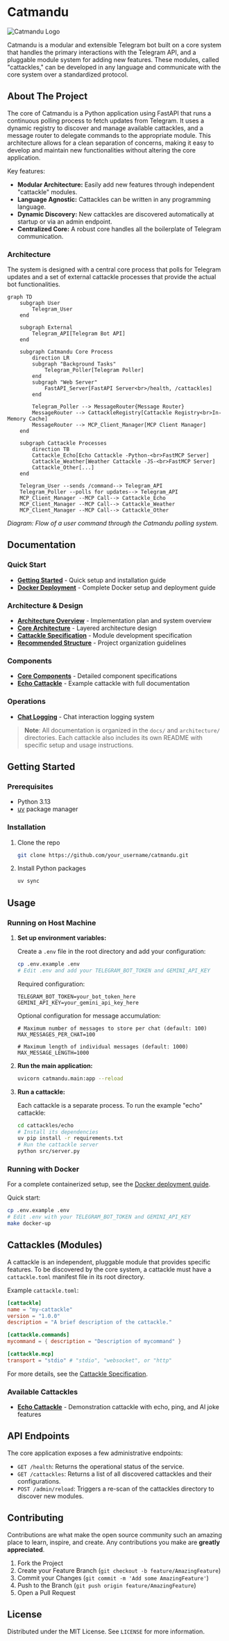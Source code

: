 # Catmandu

![Catmandu Logo](resources/catmandu_logo.png)

Catmandu is a modular and extensible Telegram bot built on a core system that handles the primary interactions with the Telegram API, and a pluggable module system for adding new features. These modules, called "cattackles," can be developed in any language and communicate with the core system over a standardized protocol.

## About The Project

The core of Catmandu is a Python application using FastAPI that runs a continuous polling process to fetch updates from Telegram. It uses a dynamic registry to discover and manage available cattackles, and a message router to delegate commands to the appropriate module. This architecture allows for a clean separation of concerns, making it easy to develop and maintain new functionalities without altering the core application.

Key features:

- **Modular Architecture:** Easily add new features through independent "cattackle" modules.
- **Language Agnostic:** Cattackles can be written in any programming language.
- **Dynamic Discovery:** New cattackles are discovered automatically at startup or via an admin endpoint.
- **Centralized Core:** A robust core handles all the boilerplate of Telegram communication.

### Architecture

The system is designed with a central core process that polls for Telegram updates and a set of external cattackle processes that provide the actual bot functionalities.

```mermaid
graph TD
    subgraph User
        Telegram_User
    end

    subgraph External
        Telegram_API[Telegram Bot API]
    end

    subgraph Catmandu Core Process
        direction LR
        subgraph "Background Tasks"
            Telegram_Poller[Telegram Poller]
        end
        subgraph "Web Server"
            FastAPI_Server[FastAPI Server<br>/health, /cattackles]
        end

        Telegram_Poller --> MessageRouter{Message Router}
        MessageRouter --> CattackleRegistry[Cattackle Registry<br>In-Memory Cache]
        MessageRouter --> MCP_Client_Manager[MCP Client Manager]
    end

    subgraph Cattackle Processes
        direction TB
        Cattackle_Echo[Echo Cattackle -Python-<br>FastMCP Server]
        Cattackle_Weather[Weather Cattackle -JS-<br>FastMCP Server]
        Cattackle_Other[...]
    end

    Telegram_User --sends /command--> Telegram_API
    Telegram_Poller --polls for updates--> Telegram_API
    MCP_Client_Manager --MCP Call--> Cattackle_Echo
    MCP_Client_Manager --MCP Call--> Cattackle_Weather
    MCP_Client_Manager --MCP Call--> Cattackle_Other
```

_Diagram: Flow of a user command through the Catmandu polling system._

## Documentation

### Quick Start

- **[Getting Started](#getting-started)** - Quick setup and installation guide
- **[Docker Deployment](docs/docker.md)** - Complete Docker setup and deployment guide

### Architecture & Design

- **[Architecture Overview](architecture/start.md)** - Implementation plan and system overview
- **[Core Architecture](architecture/ARCH-core-layered-architecture.md)** - Layered architecture design
- **[Cattackle Specification](architecture/spec/ARCH-cattackle-spec-v1.md)** - Module development specification
- **[Recommended Structure](architecture/recommended-structure.md)** - Project organization guidelines

### Components

- **[Core Components](architecture/core/)** - Detailed component specifications
- **[Echo Cattackle](cattackles/echo/README.md)** - Example cattackle with full documentation

### Operations

- **[Chat Logging](docs/chat-logging.md)** - Chat interaction logging system

> **Note**: All documentation is organized in the `docs/` and `architecture/` directories. Each cattackle also includes its own README with specific setup and usage instructions.

## Getting Started

### Prerequisites

- Python 3.13
- [uv](https://github.com/astral-sh/uv) package manager

### Installation

1. Clone the repo
   ```sh
   git clone https://github.com/your_username/catmandu.git
   ```
2. Install Python packages
   ```sh
   uv sync
   ```

## Usage

### Running on Host Machine

1. **Set up environment variables:**

   Create a `.env` file in the root directory and add your configuration:

   ```bash
   cp .env.example .env
   # Edit .env and add your TELEGRAM_BOT_TOKEN and GEMINI_API_KEY
   ```

   Required configuration:

   ```
   TELEGRAM_BOT_TOKEN=your_bot_token_here
   GEMINI_API_KEY=your_gemini_api_key_here
   ```

   Optional configuration for message accumulation:

   ```
   # Maximum number of messages to store per chat (default: 100)
   MAX_MESSAGES_PER_CHAT=100

   # Maximum length of individual messages (default: 1000)
   MAX_MESSAGE_LENGTH=1000
   ```

2. **Run the main application:**

   ```bash
   uvicorn catmandu.main:app --reload
   ```

3. **Run a cattackle:**

   Each cattackle is a separate process. To run the example "echo" cattackle:

   ```bash
   cd cattackles/echo
   # Install its dependencies
   uv pip install -r requirements.txt
   # Run the cattackle server
   python src/server.py
   ```

### Running with Docker

For a complete containerized setup, see the [Docker deployment guide](docs/docker.md).

Quick start:

```bash
cp .env.example .env
# Edit .env with your TELEGRAM_BOT_TOKEN and GEMINI_API_KEY
make docker-up
```

## Cattackles (Modules)

A cattackle is an independent, pluggable module that provides specific features. To be discovered by the core system, a cattackle must have a `cattackle.toml` manifest file in its root directory.

Example `cattackle.toml`:

```toml
[cattackle]
name = "my-cattackle"
version = "1.0.0"
description = "A brief description of the cattackle."

[cattackle.commands]
mycommand = { description = "Description of mycommand" }

[cattackle.mcp]
transport = "stdio" # "stdio", "websocket", or "http"
```

For more details, see the [Cattackle Specification](architecture/spec/ARCH-cattackle-spec-v1.md).

### Available Cattackles

- **[Echo Cattackle](cattackles/echo/README.md)** - Demonstration cattackle with echo, ping, and AI joke features

## API Endpoints

The core application exposes a few administrative endpoints:

- `GET /health`: Returns the operational status of the service.
- `GET /cattackles`: Returns a list of all discovered cattackles and their configurations.
- `POST /admin/reload`: Triggers a re-scan of the cattackles directory to discover new modules.

## Contributing

Contributions are what make the open source community such an amazing place to learn, inspire, and create. Any contributions you make are **greatly appreciated**.

1.  Fork the Project
2.  Create your Feature Branch (`git checkout -b feature/AmazingFeature`)
3.  Commit your Changes (`git commit -m 'Add some AmazingFeature'`)
4.  Push to the Branch (`git push origin feature/AmazingFeature`)
5.  Open a Pull Request

## License

Distributed under the MIT License. See `LICENSE` for more information.
